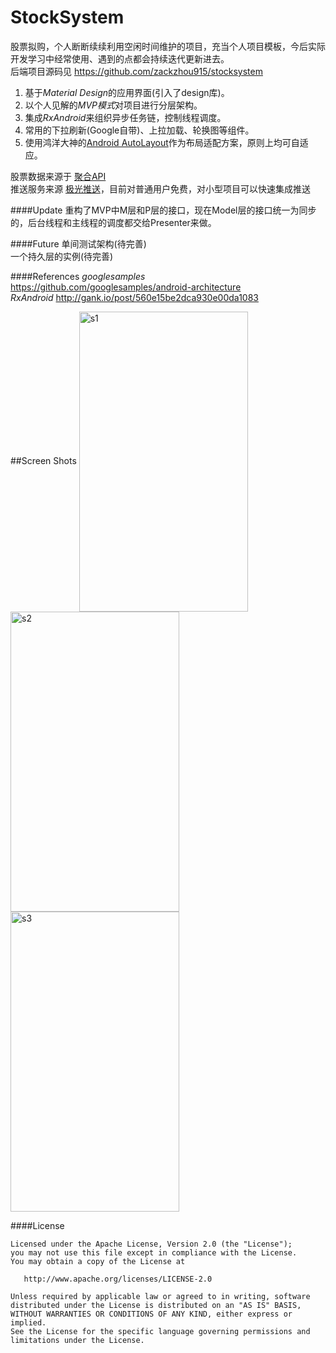 # StockSystem
股票拟购，个人断断续续利用空闲时间维护的项目，充当个人项目模板，今后实际开发学习中经常使用、遇到的点都会持续迭代更新进去。<br/>
后端项目源码见 https://github.com/zackzhou915/stocksystem

1. 基于*Material Design*的应用界面(引入了design库)。<br />
2. 以个人见解的*MVP模式*对项目进行分层架构。<br />
3. 集成*RxAndroid*来组织异步任务链，控制线程调度。<br />
4. 常用的下拉刷新(Google自带)、上拉加载、轮换图等组件。 <br />
5. 使用鸿洋大神的[Android AutoLayout](https://github.com/hongyangAndroid/AndroidAutoLayout)作为布局适配方案，原则上均可自适应。

股票数据来源于  [聚合API](https://www.juhe.cn/docs/api/id/21) <br />
推送服务来源 [极光推送](https://www.jiguang.cn)，目前对普通用户免费，对小型项目可以快速集成推送<br />

####Update
重构了MVP中M层和P层的接口，现在Model层的接口统一为同步的，后台线程和主线程的调度都交给Presenter来做。<br/>

####Future
单间测试架构(待完善)<br/>
一个持久层的实例(待完善)

####References
*googlesamples* https://github.com/googlesamples/android-architecture<br/>
*RxAndroid* http://gank.io/post/560e15be2dca930e00da1083

##Screen Shots
<img src="https://github.com/zackzhou915/stocksystem/blob/master/screenshot/stock_list.png" width = "270" height = "480" alt="s1" align=center />
<img src="https://github.com/zackzhou915/stocksystem/blob/master/screenshot/stock_detail.png" width = "270" height = "480" alt="s2" align=center />
<img src="https://github.com/zackzhou915/stocksystem/blob/master/screenshot/favor.png" width = "270" height = "480" alt="s3" align=center />

####License

	Licensed under the Apache License, Version 2.0 (the "License");
	you may not use this file except in compliance with the License.
	You may obtain a copy of the License at

	   http://www.apache.org/licenses/LICENSE-2.0

	Unless required by applicable law or agreed to in writing, software
	distributed under the License is distributed on an "AS IS" BASIS,
	WITHOUT WARRANTIES OR CONDITIONS OF ANY KIND, either express or implied.
	See the License for the specific language governing permissions and
	limitations under the License.
